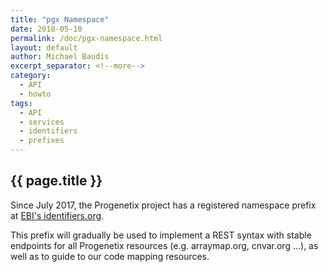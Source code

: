```yaml
---
title: "pgx Namespace"
date: 2018-05-10
permalink: /doc/pgx-namespace.html
layout: default
author: Michael Baudis
excerpt_separator: <!--more-->
category:
  - API
  - howto
tags:
  - API
  - services
  - identifiers
  - prefixes
---
```


## {{ page.title }}

<!--   Please edit the title above.                                 -->
<!--   Please edit the author above.                                -->
<!--   Please edit the category above if not "news".                -->
<!--   You may replace the `{{ page.title }}` above with your text. -->

<!--  CONTENT  -->

Since July 2017, the Progenetix project has a registered namespace prefix at [EBI's identifiers.org](https://identifiers.org/registry?query=pgx).


This prefix will gradually be used to implement a REST syntax with stable endpoints for all Progenetix resources (e.g. arraymap.org, cnvar.org ...), as well as to guide to our code mapping resources.

<!--more-->
